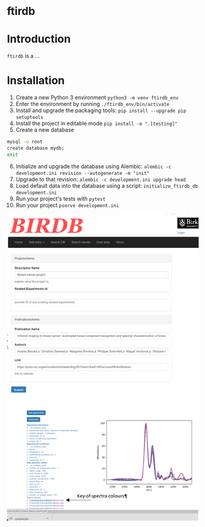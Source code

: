 # ftirdb
# Introduction

`ftirdb` is a ...

# Installation 

1. Create a new Python 3 environment `python3 -m venv ftirdb_env`
2. Enter the environment by running `./ftirdb_env/bin/activate`
3. Install and upgrade the packaging tools: `pip install --upgrade pip setuptools`
4. Install the project in editable mode `pip install -e ".[testing]"`
5. Create a new database
```bash
mysql -u root
create database mydb;
exit
```
6. Initialize and upgrade the database using Alembic: `alembic -c development.ini revision --autogenerate -m "init"`
7. Upgrade to that revision: `alembic -c development.ini upgrade head`
8. Load default data into the database using a script: `initialize_ftirdb_db development.ini`
9. Run your project's tests with `pytest`
10. Run your project `pserve development.ini`

![](Additional%20scripts/screenshot.png)
